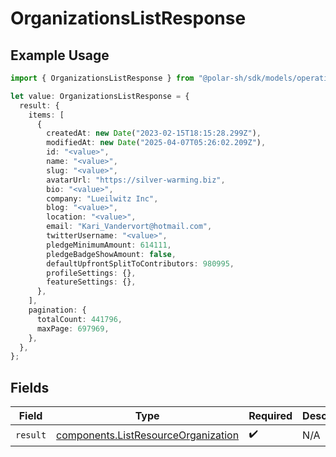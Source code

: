 # OrganizationsListResponse

## Example Usage

```typescript
import { OrganizationsListResponse } from "@polar-sh/sdk/models/operations";

let value: OrganizationsListResponse = {
  result: {
    items: [
      {
        createdAt: new Date("2023-02-15T18:15:28.299Z"),
        modifiedAt: new Date("2025-04-07T05:26:02.209Z"),
        id: "<value>",
        name: "<value>",
        slug: "<value>",
        avatarUrl: "https://silver-warming.biz",
        bio: "<value>",
        company: "Lueilwitz Inc",
        blog: "<value>",
        location: "<value>",
        email: "Kari_Vandervort@hotmail.com",
        twitterUsername: "<value>",
        pledgeMinimumAmount: 614111,
        pledgeBadgeShowAmount: false,
        defaultUpfrontSplitToContributors: 980995,
        profileSettings: {},
        featureSettings: {},
      },
    ],
    pagination: {
      totalCount: 441796,
      maxPage: 697969,
    },
  },
};
```

## Fields

| Field                                                                                      | Type                                                                                       | Required                                                                                   | Description                                                                                |
| ------------------------------------------------------------------------------------------ | ------------------------------------------------------------------------------------------ | ------------------------------------------------------------------------------------------ | ------------------------------------------------------------------------------------------ |
| `result`                                                                                   | [components.ListResourceOrganization](../../models/components/listresourceorganization.md) | :heavy_check_mark:                                                                         | N/A                                                                                        |